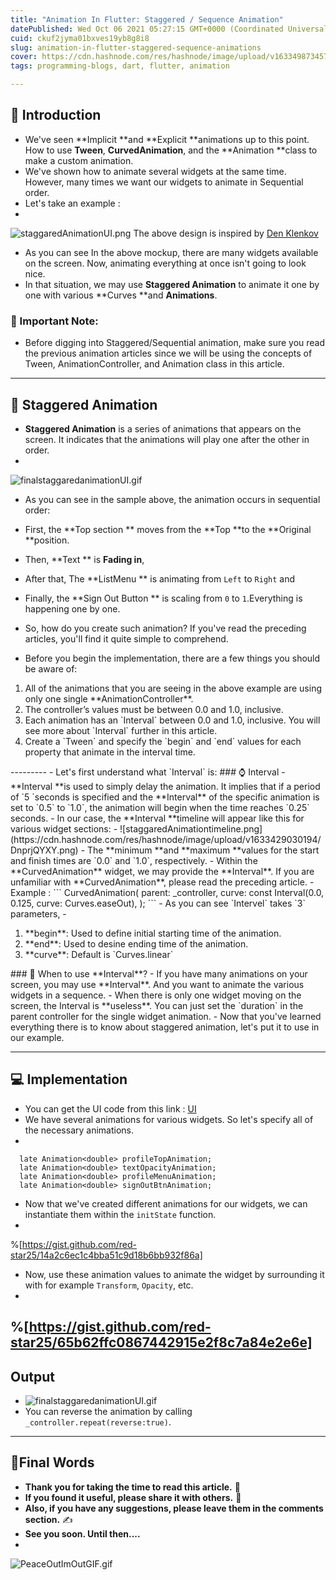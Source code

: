 ```yaml
---
title: "Animation In Flutter: Staggered / Sequence Animation"
datePublished: Wed Oct 06 2021 05:27:15 GMT+0000 (Coordinated Universal Time)
cuid: ckuf2jyma01bxves19yb8g8i8
slug: animation-in-flutter-staggered-sequence-animations
cover: https://cdn.hashnode.com/res/hashnode/image/upload/v1633498734575/2sNjqoFn7.png
tags: programming-blogs, dart, flutter, animation

---
```


## 🏀 Introduction 
- We've seen **Implicit **and **Explicit **animations up to this point. How to use **Tween**, **CurvedAnimation**, and the **Animation **class to make a custom animation.
- We've shown how to animate several widgets at the same time. However, many times we want our widgets to animate in Sequential order.
- Let's take an example :
- 
![staggaredAnimationUI.png](https://cdn.hashnode.com/res/hashnode/image/upload/v1633426726243/0gFTK2nQEl.png)
The above design is inspired by [Den Klenkov](https://dribbble.com/shots/15276067-Fitness-Goals)
- As you can see In the above mockup, there are many widgets available on the screen. Now, animating everything at once isn't going to look nice.
- In that situation, we may use **Staggered Animation** to animate it one by one with various **Curves **and **Animations**.

### 🚨 Important Note:
- Before digging into Staggered/Sequential animation, make sure you read the previous animation articles since we will be using the concepts of Tween, AnimationController, and Animation class in this article.

----------

## 🏐 Staggered Animation
- **Staggered Animation** is a series of animations that appears on the screen. It indicates that the animations will play one after the other in order.
- 
![finalstaggaredanimationUI.gif](https://cdn.hashnode.com/res/hashnode/image/upload/v1633427723223/sEm3iKMZK.gif)
- As you can see in the sample above, the animation occurs in sequential order:
- First, the **Top section ** moves from the **Top **to the **Original **position.
- Then, **Text ** is **Fading in**, 
- After that, The **ListMenu ** is animating from `Left` to `Right` and 
- Finally, the **Sign Out Button ** is scaling from `0` to `1`.Everything is happening one by one.
- So, how do you create such animation? If you've read the preceding articles, you'll find it quite simple to comprehend.

- Before you begin the implementation, there are a few things you should be aware of:
<ol>
  <li>All of the animations that you are seeing in the above example are using only one single **AnimationController**.
</li>
   <li>
   The controller’s values must be between 0.0 and 1.0, inclusive.
</li>
   <li>
Each animation has an `Interval` between 0.0 and 1.0, inclusive. You will see more about `Interval` further in this article.
</li>
<li>
    Create a `Tween` and specify the `begin` and `end` values for each property that animate in the interval time.
</li>
</ol>
---------
- Let's first understand what `Interval` is:
### ⌚ Interval
- **Interval **is used to simply delay the animation. It implies that if a period of `5 `seconds is specified and the **Interval** of the specific animation is set to `0.5` to `1.0`, the animation will begin when the time reaches `0.25` seconds.
- In our case, the **Interval **timeline will appear like this for various widget sections:
- 
![staggaredAnimationtimeline.png](https://cdn.hashnode.com/res/hashnode/image/upload/v1633429030194/DnprjQYXY.png)
- The **minimum **and **maximum **values for the start and finish times are `0.0` and `1.0`, respectively.
- Within the **CurvedAnimation** widget, we may provide the **Interval**. If you are unfamiliar with **CurvedAnimation**, please read the preceding article.
- Example :
```
CurvedAnimation(
        parent: _controller,
        curve: const Interval(0.0, 0.125, curve: Curves.easeOut),
);
```
- As you can see `Intervel` takes `3` parameters, 
- <ol>
 <li>
  **begin**: Used to define initial starting time of the animation.
</li>
<li>
 **end**: Used to desine ending time of the animation.
</li>
<li>
   **curve**: Default is `Curves.linear`
</li>
</ol>
### 🚧 When to use **Interval**?
- If you have many animations on your screen, you may use **Interval**. And you want to animate the various widgets in a sequence.
- When there is only one widget moving on the screen, the Interval is **useless**. You can just set the `duration` in the parent controller for the single widget animation.
- Now that you've learned everything there is to know about staggered animation, let's put it to use in our example.

--------

## 💻 Implementation
- You can get the UI code from this link : [UI](https://gist.github.com/red-star25/e2bd9eb108f63abc0f9c1791edc0c573)
- We have several animations for various widgets. So let's specify all of the necessary animations.
- 
```
  late Animation<double> profileTopAnimation;
  late Animation<double> textOpacityAnimation;
  late Animation<double> profileMenuAnimation;
  late Animation<double> signOutBtnAnimation;
```
- Now that we've created different animations for our widgets, we can instantiate them within the `initState` function.
- 
%[https://gist.github.com/red-star25/14a2c6ec1c4bba51c9d18b6bb932f86a]
- Now, use these animation values to animate the widget by surrounding it with for example `Transform`, `Opacity`, etc.
- 
%[https://gist.github.com/red-star25/65b62ffc0867442915e2f8c7a84e2e6e]
-------
## Output
- ![finalstaggaredanimationUI.gif](https://cdn.hashnode.com/res/hashnode/image/upload/v1633427723223/sEm3iKMZK.gif)
- You can reverse the animation by calling `_controller.repeat(reverse:true)`.

---------
## 🙋Final Words
- **Thank you for taking the time to read this article.** 🙏
- **If you found it useful, please share it with others.** 🤠
- **Also, if you have any suggestions, please leave them in the comments section.** ✍️
- **See you soon. Until then....**
- 
![PeaceOutImOutGIF.gif](https://cdn.hashnode.com/res/hashnode/image/upload/v1633431773681/UyDTK8PiR.gif)
